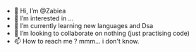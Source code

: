 - 👋 Hi, I’m @Zabiea
- 👀 I’m interested in ...
- 🌱 I’m currently learning new languages and Dsa
- 💞️ I’m looking to collaborate on nothing (just practising code)
- 📫 How to reach me ? mmm... i don't know.

<!---
Zabiea/Zabiea is a ✨ special ✨ repository because its `README.md` (this file) appears on your GitHub profile.
You can click the Preview link to take a look at your changes.
--->
